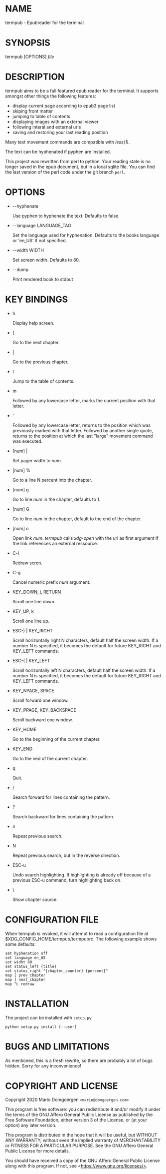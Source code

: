 # NAME

termpub - Epubreader for the terminal

# SYNOPSIS

termpub \[OPTIONS\] _file_

# DESCRIPTION

termpub aims to be a full featured epub reader for the terminal. It
supports amongst other things the following features:

- display current page according to epub3 page list
- skiping front matter
- jumping to table of contents
- displaying images with an external viewer
- following interal and external urls
- saving and restoring your last reading position

Many text movement commands are compatible with _less(1)_.

The text can be hyphenated if pyphen are installed.

This project was rewritten from perl to python. Your reading state is no
longer saved in the epub document, but in a local sqlite file. You can
find the last version of the perl code under the git branch `perl`.

# OPTIONS

- --hyphenate

    Use pyphen to hyphenate the text. Defaults to false.

- --language LANGUAGE\_TAG

    Set the language used for hyphenation. Defaults to the books language or
    'en_US' if not specified.

- --width WIDTH

    Set screen width. Defaults to 80.

- --dump

    Print rendered book to stdout

# KEY BINDINGS

- h

    Display help screen.

- \]

    Go to the next chapter.

- \[

    Go to the previous chapter.

- t

    Jump to the table of contents.

- m

    Followed by any lowercase letter, marks the current position with that
    letter.

- '

    Followed by any lowercase letter, returns to the position which was
    previously marked with that letter. Followed by another single quote,
    returns to the position at which the last "large" movement command was
    executed.

- \[num\] |

    Set pager width to _num_.

- \[num\] %

    Go to a line N percent into the chapter.

- \[num\] g

    Go to line _num_ in the chapter, defaults to 1.

- \[num\] G

    Go to line _num_ in the chapter, default to the end of the chapter.

- \[num\] o

    Open link _num_. _termpub_ calls _xdg-open_ with the url as first
    argument if the link references an external ressource.

- C-l

    Redraw scren.

- C-g

    Cancel numeric prefix _num_ argument.

- KEY\_DOWN, j, RETURN

    Scroll one line down.

- KEY\_UP, k

    Scroll one line up.

- ESC-) | KEY\_RIGHT

    Scroll horizontally right N characters, default half the screen
    width. If a number N is specified, it becomes the default for
    future KEY_RIGHT and KEY\_LEFT commands.

- ESC-( | KEY\_LEFT

    Scroll horizontally left N characters, default half the screen
    width. If a number N is specified, it becomes the default for future
    KEY_RIGHT and KEY_LEFT commands.

- KEY\_NPAGE, SPACE

    Scroll forward one window.

- KEY\_PPAGE, KEY\_BACKSPACE

    Scroll backward one window.

- KEY\_HOME

    Go to the beginning of the current chapter.

- KEY\_END

    Go to the ned of the current chapter.

- q

    Quit.

- \/

    Search forward for lines containing the pattern.

- ?

    Search backward for lines containing the pattern.

- n

    Repeat previous search.

- N

    Repeat previous search, but in the reverse direction.

- ESC-u

    Undo search highlighting. If highlighting is already off because of
    a previous ESC-u command, turn highlighting back on.

- \\

    Show chapter source.

# CONFIGURATION FILE

When termpub is invoked, it will attempt to read a configuration file at
$XDG\_CONFIG\_HOME/termpub/termpubrc. The following example shows some
defaults:

    set hyphenation off
    set language en_US
    set widht 80
    set status_left {title}
    set status_right "{chapter_counter} {percent}"
    map [ prev_chapter
    map ] next_chapter
    map ^L redraw

# INSTALLATION

The project can be installed with `setup.py`:

    python setup.py install [--user]

# BUGS AND LIMITATIONS

As mentioned, this is a fresh rewrite, so there are probably a lot
of bugs hidden. Sorry for any inconvenience!

# COPYRIGHT AND LICENSE 

Copyright 2020 Mario Domgoergen `<mario@domgoergen.com>` 

This program is free software: you can redistribute it and/or modify
it under the terms of the GNU Affero General Public License as
published by the Free Software Foundation, either version 3 of the
License, or (at your option) any later version.

This program is distributed in the hope that it will be useful,
but WITHOUT ANY WARRANTY; without even the implied warranty of
MERCHANTABILITY or FITNESS FOR A PARTICULAR PURPOSE.  See the
GNU Affero General Public License for more details.

You should have received a copy of the GNU Affero General Public License
along with this program.  If not, see \<https://www.gnu.org/licenses/>.
